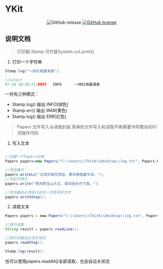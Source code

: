 <H1>YKit</H1>
<p align="center">
  <img alt="GitHub release" src="https://img.shields.io/badge/java-%3E%3D1.8-blue">
<a href="https://github.com/BegoniaGit/YKit/blob/master/LICENSE"><img alt="GitHub license" src="https://img.shields.io/github/license/BegoniaGit/YKit"></a>
</p>

## 说明文档
> 打印戳 Stamp  可代替System.out.print()
1. 打印一个字符串
```java
Stamp.log("一枝红艳露凝香");

//output
07-26 10:18:21:0893   INFO      一枝红艳露凝香
```
一共有三种模式：
- Stamp.log() 输出 INFO[绿色]
- Stamp.err() 输出 WAR[黄色]
- Stamp.log() 输出 ERR[红色]


> Papers 文件写入与读取封装  简单的文件写入和读取不再需要书写繁杂的IO流操作代码
1. 写入文本
```java

//创建一个Papers对象
Papers papers=new Papers("C:\\Users\\Think\\Desktop\\log.txt", Papers.Method.WRITE);

//写后换行
papers.writeLn("云想衣裳花想容，春风拂槛露华浓。");
//写后不换行
papers.write("若非群玉山头见，曾向瑶台月下逢。");

//写完最后必须执行此句一次性写向文件
papers.writeStop();

```
2. 读取文本
```java
Papers papers = new Papers("C:\\Users\\Think\\Desktop\\log.txt", Papers.Method.READ);

//按行读取
String result = papers.readLine();

//按行读最后必须关闭流
papers.readStop();

Stamp.log(result);

```
也可以使用papers.readAll()全部读取，也会自动关闭流


